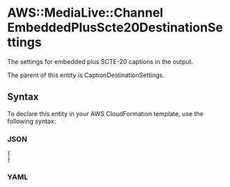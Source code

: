 # AWS::MediaLive::Channel EmbeddedPlusScte20DestinationSettings<a name="aws-properties-medialive-channel-embeddedplusscte20destinationsettings"></a>

The settings for embedded plus SCTE\-20 captions in the output\.

The parent of this entity is CaptionDestinationSettings\.

## Syntax<a name="aws-properties-medialive-channel-embeddedplusscte20destinationsettings-syntax"></a>

To declare this entity in your AWS CloudFormation template, use the following syntax:

### JSON<a name="aws-properties-medialive-channel-embeddedplusscte20destinationsettings-syntax.json"></a>

```
{
}
```

### YAML<a name="aws-properties-medialive-channel-embeddedplusscte20destinationsettings-syntax.yaml"></a>

```

```
